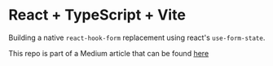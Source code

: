 # React + TypeScript + Vite

Building a native `react-hook-form` replacement using react's `use-form-state`.

This repo is part of a Medium article that can be found [here](https://medium.com/@omril_15649/replacing-react-hook-form-in-react-19-dd069f29d505)
